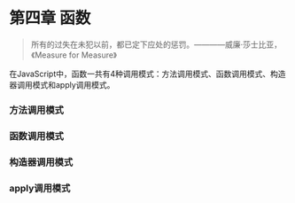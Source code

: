 # 第四章 函数

> 所有的过失在未犯以前，都已定下应处的惩罚。————威廉·莎士比亚，《Measure for Measure》

在JavaScript中，函数一共有4种调用模式：方法调用模式、函数调用模式、构造器调用模式和apply调用模式。

### 方法调用模式

### 函数调用模式

### 构造器调用模式

### apply调用模式
